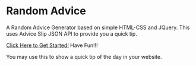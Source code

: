 # Random Advice

A Random Advice Generator based on simple HTML-CSS and JQuery. This uses Advice Slip JSON API to provide you a quick tip. 

[Click Here to Get Started!](https://dipan29.github.io/Random-Advice/) Have Fun!!!

You may use this to show a quick tip of the day in your website.
